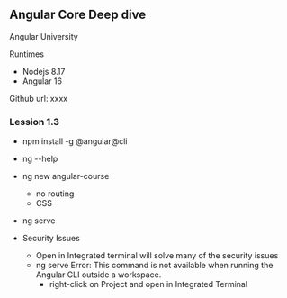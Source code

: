 ## Angular Core Deep dive

Angular University

Runtimes

- Nodejs 8.17
- Angular 16

Github url: xxxx

### Lession 1.3

- npm install -g @angular@cli
- ng --help
- ng new angular-course
  - no routing
  - CSS
- ng serve

- Security Issues
  - Open in Integrated terminal will solve many of the security issues
  - ng serve Error: This command is not available when running the Angular CLI outside a workspace.
    - right-click on Project and open in Integrated Terminal
